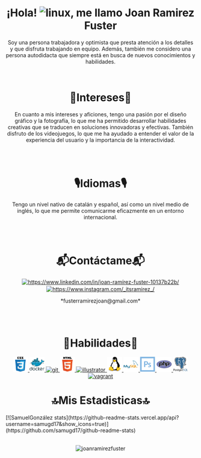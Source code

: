 <h1 align="center">¡Hola! <img src="https://em-content.zobj.net/source/noto-emoji-animations/344/crossed-fingers_1f91e.gif" alt="linux" width="40" height="40"/>, me llamo Joan Ramirez Fuster</h1>
<p align="center">Soy una persona trabajadora y optimista que presta atención a los detalles y que disfruta trabajando en equipo. Además, también me considero una persona autodidacta que siempre está en busca de nuevos conocimientos y habilidades.</p>
<br>
<h1 align="center">🧠Intereses🧠</h1>
<p align="center">En cuanto a mis intereses y aficiones, tengo una pasión por el diseño gráfico y la fotografía, lo que me ha permitido desarrollar habilidades creativas que se traducen en soluciones innovadoras y efectivas. También disfruto de los videojuegos, lo que me ha ayudado a entender el valor de la experiencia del usuario y la importancia de la interactividad.</p>
<br>
<br>
<h1 align="center">🎙Idiomas🎙</h1>
<p align="center">Tengo un nivel nativo de catalán y español, así como un nivel medio de inglés, lo que me permite comunicarme eficazmente en un entorno internacional.</p>
<br>
<br>
<h1 align="center">📬Contáctame📬</h1>
<p align="center">
<a href="https://www.linkedin.com/in/joanramirezfuster//" target="blank"><img align="center" src="https://raw.githubusercontent.com/rahuldkjain/github-profile-readme-generator/master/src/images/icons/Social/linked-in-alt.svg" alt="https://www.linkedin.com/in/joan-ramírez-fuster-10137b22b/" height="30" width="40" /></a>
<a href="https://www.instagram.com/_itsramirez_/" target="blank"><img align="center" src="https://raw.githubusercontent.com/rahuldkjain/github-profile-readme-generator/master/src/images/icons/Social/instagram.svg" alt="https://www.instagram.com/_itsramirez_/" height="30" width="40" /></a>
<p align="center">*fusterramirezjoan@gmail.com*</p>
</p>
<br>
<br>
<h1 align="center">🧭Habilidades🧭</h1>
<p align="center"> <a href="https://www.w3schools.com/css/" target="_blank" rel="noreferrer"> <img src="https://raw.githubusercontent.com/devicons/devicon/master/icons/css3/css3-original-wordmark.svg" alt="css3" width="40" height="40"/> </a> <a href="https://www.docker.com/" target="_blank" rel="noreferrer"> <img src="https://raw.githubusercontent.com/devicons/devicon/master/icons/docker/docker-original-wordmark.svg" alt="docker" width="40" height="40"/> </a> <a href="https://git-scm.com/" target="_blank" rel="noreferrer"> <img src="https://www.vectorlogo.zone/logos/git-scm/git-scm-icon.svg" alt="git" width="40" height="40"/> </a> <a href="https://www.w3.org/html/" target="_blank" rel="noreferrer"> <img src="https://raw.githubusercontent.com/devicons/devicon/master/icons/html5/html5-original-wordmark.svg" alt="html5" width="40" height="40"/> </a> <a href="https://www.adobe.com/in/products/illustrator.html" target="_blank" rel="noreferrer"> <img src="https://www.vectorlogo.zone/logos/adobe_illustrator/adobe_illustrator-icon.svg" alt="illustrator" width="40" height="40"/> </a> <a href="https://www.linux.org/" target="_blank" rel="noreferrer"> <img src="https://raw.githubusercontent.com/devicons/devicon/master/icons/linux/linux-original.svg" alt="linux" width="40" height="40"/> </a> <a href="https://www.mysql.com/" target="_blank" rel="noreferrer"> <img src="https://raw.githubusercontent.com/devicons/devicon/master/icons/mysql/mysql-original-wordmark.svg" alt="mysql" width="40" height="40"/> </a> <a href="https://www.photoshop.com/en" target="_blank" rel="noreferrer"> <img src="https://raw.githubusercontent.com/devicons/devicon/master/icons/photoshop/photoshop-line.svg" alt="photoshop" width="40" height="40"/> </a> <a href="https://www.php.net" target="_blank" rel="noreferrer"> <img src="https://raw.githubusercontent.com/devicons/devicon/master/icons/php/php-original.svg" alt="php" width="40" height="40"/> </a> <a href="https://www.postgresql.org" target="_blank" rel="noreferrer"> <img src="https://raw.githubusercontent.com/devicons/devicon/master/icons/postgresql/postgresql-original-wordmark.svg" alt="postgresql" width="40" height="40"/> </a> <a href="https://www.vagrantup.com/" target="_blank" rel="noreferrer"> <img src="https://www.vectorlogo.zone/logos/vagrantup/vagrantup-icon.svg" alt="vagrant" width="40" height="40"/> </a> </p>

<h1 align="center">🔝Mis Estadisticas🔝</h1>
[![SamuelGonzález stats](https://github-readme-stats.vercel.app/api?username=samugd17&show_icons=true)](https://github.com/samugd17/github-readme-stats)
<br>
<br>
<p align="center"> <img src="https://komarev.com/ghpvc/?username=joanramirezfuster&color=blue&style=flat" alt="joanramirezfuster" /></p>
